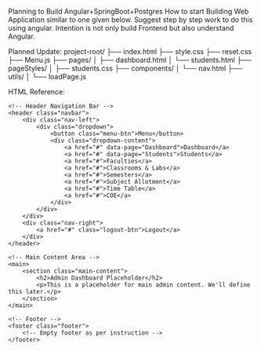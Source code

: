 Planning to Build Angular+SpringBoot+Postgres
How to start Building Web Application similar to one given below.
Suggest step by step work to do this using angular. Intention is not only build Frontend but also understand Angular.


Planned Update:
project-root/
├── index.html
├── style.css
├── reset.css
├── Menu.js
├── pages/
│   ├── dashboard.html
│   └── students.html
├── pageStyles/
│   ├── students.css
├── components/
│   └── nav.html
├── utils/
│   └── loadPage.js

HTML Reference:
<!DOCTYPE html>
<html lang="en">
<head>
    <meta charset="UTF-8">
    <meta name="viewport" content="width=device-width, initial-scale=1.0">
    <title>Document</title>
    <script src="Menu.js" defer></script>
    <link rel="stylesheet" href="reset.css">
    <link rel="stylesheet" href="style.css">
</head>
<body>

    <!-- Header Navigation Bar -->
    <header class="navbar">
        <div class="nav-left">
            <div class="dropdown">
                <button class="menu-btn">Menu</button>
                <div class="dropdown-content">
                    <a href="#" data-page="Dashboard">Dashboard</a>
                    <a href="#" data-page="Students">Students</a>
                    <a href="#">Faculties</a>
                    <a href="#">Classrooms & Labs</a>
                    <a href="#">Semesters</a>
                    <a href="#">Subject Allotment</a>
                    <a href="#">Time Table</a>
                    <a href="#">COE</a>
                </div>
            </div>
        </div>
        <div class="nav-right">
            <a href="#" class="logout-btn">Logout</a>
        </div>
    </header>

    <!-- Main Content Area -->
    <main>
        <section class="main-content">
            <h2>Admin Dashboard Placeholder</h2>
            <p>This is a placeholder for main admin content. We'll define this later.</p>
        </section>
    </main>

    <!-- Footer -->
    <footer class="footer">
        <!-- Empty footer as per instruction -->
    </footer>


</body>
</html>

